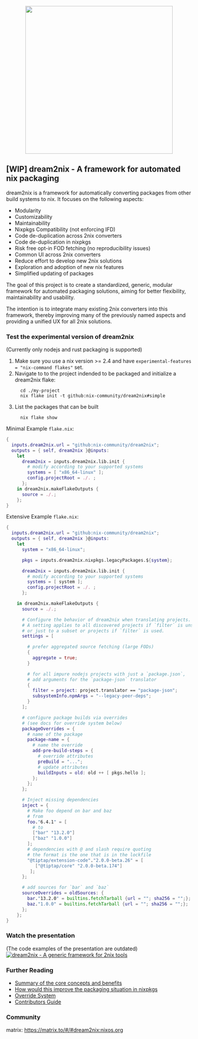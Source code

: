 <p align="center">
<img width="400" src="https://gist.githubusercontent.com/DavHau/755fed3774e89c0b9b8953a0a25309fa/raw/e2a12a60ae49aa5eb11b42775abdd1652dbe63c0/dream2nix-01.png">
</p>

## [WIP] dream2nix - A framework for automated nix packaging

dream2nix is a framework for automatically converting packages from other build systems to nix.
It focuses on the following aspects:

- Modularity
- Customizability
- Maintainability
- Nixpkgs Compatibility (not enforcing IFD)
- Code de-duplication across 2nix converters
- Code de-duplication in nixpkgs
- Risk free opt-in FOD fetching (no reproducibility issues)
- Common UI across 2nix converters
- Reduce effort to develop new 2nix solutions
- Exploration and adoption of new nix features
- Simplified updating of packages

The goal of this project is to create a standardized, generic, modular framework for automated packaging solutions, aiming for better flexibility, maintainability and usability.

The intention is to integrate many existing 2nix converters into this framework, thereby improving many of the previously named aspects and providing a unified UX for all 2nix solutions.

### Test the experimental version of dream2nix
(Currently only nodejs and rust packaging is supported)

1. Make sure you use a nix version >= 2.4 and have `experimental-features = "nix-command flakes"` set.
1. Navigate to to the project indended to be packaged and initialize a dream2nix flake:
    ```command
      cd ./my-project
      nix flake init -t github:nix-community/dream2nix#simple
    ```
1. List the packages that can be built
    ```command
      nix flake show
    ```


Minimal Example `flake.nix`:
```nix
{
  inputs.dream2nix.url = "github:nix-community/dream2nix";
  outputs = { self, dream2nix }@inputs:
    let
      dream2nix = inputs.dream2nix.lib.init {
        # modify according to your supported systems
        systems = [ "x86_64-linux" ];
        config.projectRoot = ./. ;
      };
    in dream2nix.makeFlakeOutputs {
      source = ./.;
    };
}
```

Extensive Example `flake.nix`:
```nix
{
  inputs.dream2nix.url = "github:nix-community/dream2nix";
  outputs = { self, dream2nix }@inputs:
    let
      system = "x86_64-linux";

      pkgs = inputs.dream2nix.nixpkgs.legacyPackages.${system};

      dream2nix = inputs.dream2nix.lib.init {
        # modify according to your supported systems
        systems = [ system ];
        config.projectRoot = ./. ;
      };

    in dream2nix.makeFlakeOutputs {
      source = ./.;

      # Configure the behavior of dream2nix when translating projects.
      # A setting applies to all discovered projects if `filter` is unset,
      # or just to a subset or projects if `filter` is used.
      settings = [

        # prefer aggregated source fetching (large FODs)
        {
          aggregate = true;
        }

        # for all impure nodejs projects with just a `package.json`,
        # add arguments for the `package-json` translator
        {
          filter = project: project.translator == "package-json";
          subsystemInfo.npmArgs = "--legacy-peer-deps";
        }
      ];

      # configure package builds via overrides
      # (see docs for override system below)
      packageOverrides = {
        # name of the package
        package-name = {
          # name the override
          add-pre-build-steps = {
            # override attributes
            preBuild = "...";
            # update attributes
            buildInputs = old: old ++ [ pkgs.hello ];
          };
        };
      };

      # Inject missing dependencies
      inject = {
        # Make foo depend on bar and baz
        # from
        foo."6.4.1" = [
          # to
          ["bar" "13.2.0"]
          ["baz" "1.0.0"]
        ];
        # dependencies with @ and slash require quoting
        # the format is the one that is in the lockfile
        "@tiptap/extension-code"."2.0.0-beta.26" = [
           ["@tiptap/core" "2.0.0-beta.174"]
         ];
      };

      # add sources for `bar` and `baz`
      sourceOverrides = oldSources: {
        bar."13.2.0" = builtins.fetchTarball {url = ""; sha256 = "";};
        baz."1.0.0" = builtins.fetchTarball {url = ""; sha256 = "";};
      };
    };
}
```

### Watch the presentation
(The code examples of the presentation are outdated)
[![dream2nix - A generic framework for 2nix tools](https://gist.githubusercontent.com/DavHau/755fed3774e89c0b9b8953a0a25309fa/raw/3c8b2c56f5fca3bf5c343ffc179136eef39d4d6a/dream2nix-youtube-talk.png)](https://www.youtube.com/watch?v=jqCfHMvCsfQ)

### Further Reading

- [Summary of the core concepts and benefits](/docs/concepts-and-benefits.md)
- [How would this improve the packaging situation in nixpkgs](/docs/nixpkgs-improvements.md)
- [Override System](/docs/override-system.md)
- [Contributors Guide](/docs/contributors-guide.md)

### Community
matrix: https://matrix.to/#/#dream2nix:nixos.org

